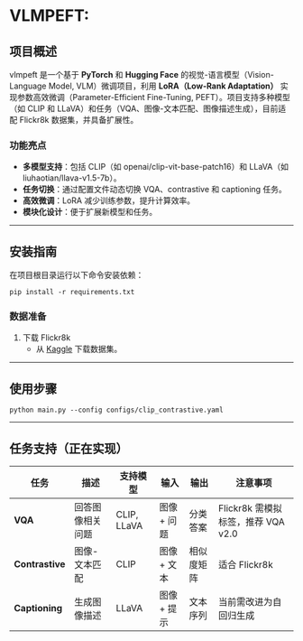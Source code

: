 # VLMPEFT: 

## 项目概述

vlmpeft 是一个基于 **PyTorch** 和 **Hugging Face** 的视觉-语言模型（Vision-Language Model, VLM）微调项目，利用 **LoRA（Low-Rank Adaptation）** 实现参数高效微调（Parameter-Efficient Fine-Tuning, PEFT）。项目支持多种模型（如 CLIP 和 LLaVA）和任务（VQA、图像-文本匹配、图像描述生成），目前适配 Flickr8k 数据集，并具备扩展性。

### 功能亮点

- **多模型支持**：包括 CLIP（如 openai/clip-vit-base-patch16）和 LLaVA（如 liuhaotian/llava-v1.5-7b）。
- **任务切换**：通过配置文件动态切换 VQA、contrastive 和 captioning 任务。
- **高效微调**：LoRA 减少训练参数，提升计算效率。
- **模块化设计**：便于扩展新模型和任务。

------

## 安装指南

在项目根目录运行以下命令安装依赖：

```
pip install -r requirements.txt
```

### 数据准备

1. 下载 Flickr8k
   - 从 [Kaggle](https://www.kaggle.com/adityajn105/flickr8k) 下载数据集。

------

## 使用步骤

```
python main.py --config configs/clip_contrastive.yaml
```

------

## 任务支持（正在实现）

| 任务            | 描述             | 支持模型    | 输入        | 输出       | 注意事项                           |
| --------------- | ---------------- | ----------- | ----------- | ---------- | ---------------------------------- |
| **VQA**         | 回答图像相关问题 | CLIP, LLaVA | 图像 + 问题 | 分类答案   | Flickr8k 需模拟标签，推荐 VQA v2.0 |
| **Contrastive** | 图像-文本匹配    | CLIP        | 图像 + 文本 | 相似度矩阵 | 适合 Flickr8k                      |
| **Captioning**  | 生成图像描述     | LLaVA       | 图像 + 提示 | 文本序列   | 当前需改进为自回归生成             |

## 
